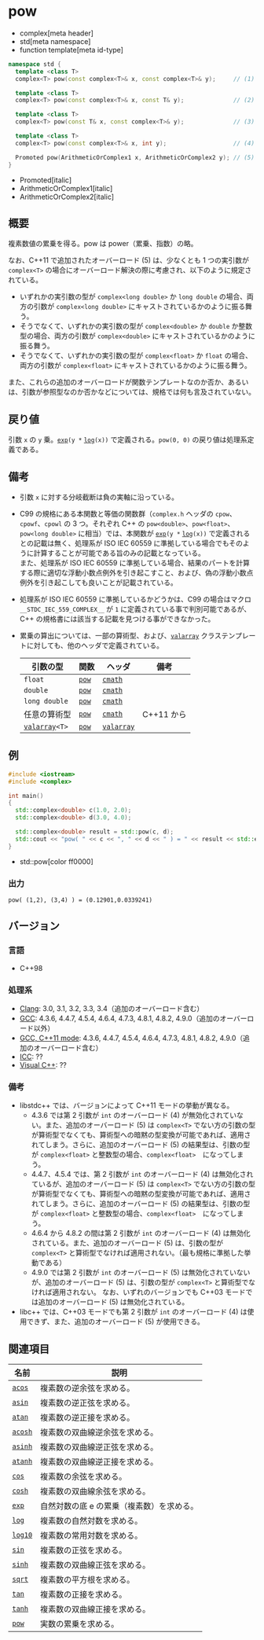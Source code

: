 # pow
* complex[meta header]
* std[meta namespace]
* function template[meta id-type]

```cpp
namespace std {
  template <class T>
  complex<T> pow(const complex<T>& x, const complex<T>& y);		// (1)

  template <class T>
  complex<T> pow(const complex<T>& x, const T& y);				// (2)

  template <class T>
  complex<T> pow(const T& x, const complex<T>& y);				// (3)

  template <class T>
  complex<T> pow(const complex<T>& x, int y);					// (4) C++03 まで

  Promoted pow(ArithmeticOrComplex1 x, ArithmeticOrComplex2 y);	// (5) 追加のオーバーロード：C++11 から
}
```
* Promoted[italic]
* ArithmeticOrComplex1[italic]
* ArithmeticOrComplex2[italic]

## 概要
複素数値の累乗を得る。pow は power（累乗、指数）の略。

なお、C++11 で追加されたオーバーロード (5) は、少なくとも 1 つの実引数が `complex<T>` の場合にオーバーロード解決の際に考慮され、以下のように規定されている。

- いずれかの実引数の型が `complex<long double>` か `long double` の場合、両方の引数が `complex<long double>` にキャストされているかのように振る舞う。
- そうでなくて、いずれかの実引数の型が `complex<double>` か `double` か整数型の場合、両方の引数が `complex<double>` にキャストされているかのように振る舞う。
- そうでなくて、いずれかの実引数の型が `complex<float>` か `float` の場合、両方の引数が `complex<float>` にキャストされているかのように振る舞う。

また、これらの追加のオーバーロードが関数テンプレートなのか否か、あるいは、引数が参照型なのか否かなどについては、規格では何も言及されていない。


## 戻り値
引数 `x` の `y` 乗。[`exp`](exp.md)`(y *` [`log`](log.md)`(x))` で定義される。`pow(0, 0)` の戻り値は処理系定義である。


## 備考
- 引数 `x` に対する分岐截断は負の実軸に沿っている。
- C99 の規格にある本関数と等価の関数群（`complex.h` ヘッダの `cpow`、`cpowf`、`cpowl` の 3 つ。それぞれ C++ の `pow<double>`、`pow<float>`、`pow<long double>` に相当）では、本関数が [`exp`](exp.md)`(y *` [`log`](log.md)`(x))` で定義されるとの記載は無く、処理系が ISO IEC 60559 に準拠している場合でもそのように計算することが可能である旨のみの記載となっている。  
	また、処理系が ISO IEC 60559 に準拠している場合、結果のパートを計算する際に適切な浮動小数点例外を引き起こすこと、および、偽の浮動小数点例外を引き起こしても良いことが記載されている。
- 処理系が ISO IEC 60559 に準拠しているかどうかは、C99 の場合はマクロ `__STDC_IEC_559_COMPLEX__` が `1` に定義されている事で判別可能であるが、C++ の規格書には該当する記載を見つける事ができなかった。
- 累乗の算出については、一部の算術型、および、[`valarray`](/reference/valarray.md) クラステンプレートに対しても、他のヘッダで定義されている。

	| 引数の型                                  | 関数                                         | ヘッダ                               | 備考       |
	|-------------------------------------------|----------------------------------------------|--------------------------------------|------------|
	| `float`                                   | [`pow`](/reference/cmath/pow.md)             | [`cmath`](/reference/cmath.md)       |            |
	| `double`                                  | [`pow`](/reference/cmath/pow.md)             | [`cmath`](/reference/cmath.md)       |            |
	| `long double`                             | [`pow`](/reference/cmath/pow.md)             | [`cmath`](/reference/cmath.md)       |            |
	| 任意の算術型                              | [`pow`](/reference/cmath/pow.md)             | [`cmath`](/reference/cmath.md)       | C++11 から |
	| [`valarray`](/reference/valarray.md)`<T>` | [`pow`](/reference/valarray/valarray/pow.md) | [`valarray`](/reference/valarray.md) |            |


## 例
```cpp example
#include <iostream>
#include <complex>

int main()
{
  std::complex<double> c(1.0, 2.0);
  std::complex<double> d(3.0, 4.0);

  std::complex<double> result = std::pow(c, d);
  std::cout << "pow( " << c << ", " << d << " ) = " << result << std::endl;
}
```
* std::pow[color ff0000]

### 出力
```
pow( (1,2), (3,4) ) = (0.12901,0.0339241)
```


## バージョン
### 言語
- C++98

### 処理系
- [Clang](/implementation.md#clang): 3.0, 3.1, 3.2, 3.3, 3.4（追加のオーバーロード含む）
- [GCC](/implementation.md#gcc): 4.3.6, 4.4.7, 4.5.4, 4.6.4, 4.7.3, 4.8.1, 4.8.2, 4.9.0（追加のオーバーロード以外）
- [GCC, C++11 mode](/implementation.md#gcc): 4.3.6, 4.4.7, 4.5.4, 4.6.4, 4.7.3, 4.8.1, 4.8.2, 4.9.0（追加のオーバーロード含む）
- [ICC](/implementation.md#icc): ??
- [Visual C++](/implementation.md#visual_cpp): ??

### 備考
- libstdc++ では、バージョンによって C++11 モードの挙動が異なる。
	- 4.3.6 では第 2 引数が `int` のオーバーロード (4) が無効化されていない。また、追加のオーバーロード (5) は `complex<T>` でない方の引数の型が算術型でなくても、算術型への暗黙の型変換が可能であれば、適用されてしまう。さらに、追加のオーバーロード (5) の結果型は、引数の型が `complex<float>` と整数型の場合、`complex<float>`　になってしまう。
	- 4.4.7、4.5.4 では、第 2 引数が `int` のオーバーロード (4) は無効化されているが、追加のオーバーロード (5) は `complex<T>` でない方の引数の型が算術型でなくても、算術型への暗黙の型変換が可能であれば、適用されてしまう。さらに、追加のオーバーロード (5) の結果型は、引数の型が `complex<float>` と整数型の場合、`complex<float>`　になってしまう。
	- 4.6.4 から 4.8.2 の間は第 2 引数が `int` のオーバーロード (4) は無効化されている。また、追加のオーバーロード (5) は、引数の型が `complex<T>` と算術型でなければ適用されない。（最も規格に準拠した挙動である）
	- 4.9.0 では第 2 引数が `int` のオーバーロード (5) は無効化されていないが、追加のオーバーロード (5) は、引数の型が `complex<T>` と算術型でなければ適用されない。
	なお、いずれのバージョンでも C++03 モードでは追加のオーバーロード (5) は無効化されている。
- libc++ では、C++03 モードでも第 2 引数が `int` のオーバーロード (4) は使用できず、また、追加のオーバーロード (5) が使用できる。


## 関連項目
| 名前                               | 説明                                      |
|------------------------------------|-------------------------------------------|
| [`acos`](acos.md)                  | 複素数の逆余弦を求める。                  |
| [`asin`](asin.md)                  | 複素数の逆正弦を求める。                  |
| [`atan`](atan.md)                  | 複素数の逆正接を求める。                  |
| [`acosh`](acosh.md)                | 複素数の双曲線逆余弦を求める。            |
| [`asinh`](asinh.md)                | 複素数の双曲線逆正弦を求める。            |
| [`atanh`](atanh.md)                | 複素数の双曲線逆正接を求める。            |
| [`cos`](cos.md)                    | 複素数の余弦を求める。                    |
| [`cosh`](cosh.md)                  | 複素数の双曲線余弦を求める。              |
| [`exp`](exp.md)                    | 自然対数の底 e の累乗（複素数）を求める。 |
| [`log`](log.md)                    | 複素数の自然対数を求める。                |
| [`log10`](log10.md)                | 複素数の常用対数を求める。                |
| [`sin`](sin.md)                    | 複素数の正弦を求める。                    |
| [`sinh`](sinh.md)                  | 複素数の双曲線正弦を求める。              |
| [`sqrt`](sqrt.md)                  | 複素数の平方根を求める。                  |
| [`tan`](tan.md)                    | 複素数の正接を求める。                    |
| [`tanh`](tanh.md)                  | 複素数の双曲線正接を求める。              |
| [`pow`](/reference/cmath/pow.md)   | 実数の累乗を求める。                      |
